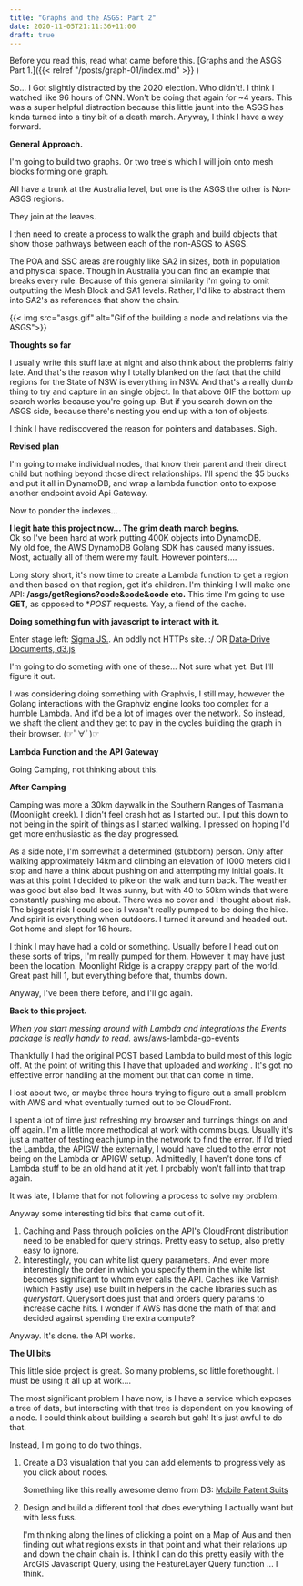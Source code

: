 ```yaml
---
title: "Graphs and the ASGS: Part 2"
date: 2020-11-05T21:11:36+11:00
draft: true
---
```


Before you read this, read what came before this. [Graphs and the ASGS Part 1.]({{< relref "/posts/graph-01/index.md" >}} )

So... I Got slightly distracted by the 2020 election. Who didn't!. I think I watched like 96 hours of CNN. Won't be doing that again for ~4 years.
This was a super helpful distraction because this little jaunt into the ASGS has kinda turned into a tiny bit of a death march. Anyway, I think I have a way forward.
<!--more--> 
    
**General Approach.**

I'm going to build two graphs. Or two tree's which I will join onto mesh blocks forming one graph. 

All have a trunk at the Australia level, but one is the ASGS the other is Non-ASGS regions. 

They join at the leaves. 

I then need to create a process to walk the graph and build objects that show those pathways between each of the non-ASGS to ASGS.

The POA and SSC areas are roughly like SA2 in sizes, both in population and physical space. Though in Australia you can find an example that breaks every rule. Because of this general similarity I'm going to omit outputting the Mesh Block and SA1 levels. Rather, I'd like to abstract them into SA2's as references that show the chain.

{{< img src="asgs.gif" alt="Gif of the building a node and relations via the ASGS">}}

**Thoughts so far**

I usually write this stuff late at night and also think about the problems fairly late. And that's the reason why I totally blanked on the fact that the child regions for the State of NSW is everything in NSW. And that's a really dumb thing to try and capture in an single object. In that above GIF the bottom up search works because you're going up. But if you search down on the ASGS side, because there's nesting you end up with a ton of objects. 

I think I have rediscovered the reason for pointers and databases. Sigh. 

**Revised plan**

I'm going to make individual nodes, that know their parent and their direct child but nothing beyond those direct relationships. 
I'll spend the $5 bucks and put it all in DynamoDB, and wrap a lambda function onto to expose another endpoint avoid Api Gateway.

Now to ponder the indexes...

**I legit hate this project now... The grim death march begins.**  
Ok so I've been hard at work putting 400K objects into DynamoDB.   
My old foe, the AWS DynamoDB Golang SDK has caused many issues. Most, actually all of them were my fault. However pointers.... 

Long story short, it's now time to create a Lambda function to get a region and then based on that region, get it's children. 
I'm thinking I will make one API: **/asgs/getRegions?code&code&code etc.**
This time I'm going to use **GET**, as opposed to **POST* requests. Yay, a fiend of the cache. 

**Doing something fun with javascript to interact with it.**  

Enter stage left: [Sigma JS.](http://sigmajs.org/). An oddly not HTTPs site. :/
OR 
[Data-Drive Documents, d3.js](https://d3js.org/)

I'm going to do someting with one of these... Not sure what yet. But I'll figure it out.

I was considering doing something with Graphvis, I still may, however the Golang interactions with the Graphviz engine looks too complex for a humble Lambda. And it'd be a lot of images over the network. So instead, we shaft the client and they get to pay in the cycles building the graph in their browser. (☞ﾟ∀ﾟ)☞

**Lambda Function and the API Gateway**

Going Camping, not thinking about this. 

**After Camping**  

Camping was more a 30km daywalk in the Southern Ranges of Tasmania (Moonlight creek). I didn't feel crash hot as I started out. I put this down to not being in the spirit of things as I started walking. I pressed on hoping I'd get more enthusiastic as the day progressed. 

As a side note, I'm somewhat a determined (stubborn) person. Only after walking approximately 14km and climbing an elevation of 1000 meters did I stop and have a think about pushing on and attempting my initial goals. It was at this point I decided to pike on the walk and turn back. The weather was good but also bad. It was sunny, but with 40 to 50km winds that were constantly pushing me about. There was no cover and I thought about risk. The biggest risk I could see is I wasn't really pumped to be doing the hike. And spirit is everything when outdoors. I turned it around and headed out. Got home and slept for 16 hours. 

I think I may have had a cold or something. Usually before I head out on these sorts of trips, I'm really pumped for them. However it may have just been the location. Moonlight Ridge is a crappy crappy part of the world. Great past hill 1, but everything before that, thumbs down.

Anyway, I've been there before, and I'll go again.

**Back to this project.**

*When you start messing around with Lambda and integrations the Events package is really handy to read.*
[aws/aws-lambda-go-events ](https://github.com/aws/aws-lambda-go/blob/master/events/apigw.go)

Thankfully I had the original POST based Lambda to build most of this logic off. At the point of writing this I have that uploaded and *working* . It's got no effective error handling at the moment but that can come in time. 

I lost about two, or maybe three hours trying to figure out a small problem with AWS and what eventually turned out to be CloudFront. 

I spent a lot of time just refreshing my browser and turnings things on and off again. I'm a little more methodical at work with comms bugs. Usually it's just a matter of testing each jump in the network to find the error. If I'd tried the Lambda, the APIGW the externally, I would have clued to the error not being on the Lambda or APIGW setup. Admittedly, I haven't done tons of Lambda stuff to be an old hand at it yet. I probably won't fall into that trap again. 

It was late, I blame that for not following a process to solve my problem.

Anyway some interesting tid bits that came out of it. 
1. Caching and Pass through policies on the API's CloudFront distribution need to be enabled for query strings. Pretty easy to setup, also pretty easy to ignore.
2. Interestingly, you can white list query parameters. And even more interestingly the order in which you specify them in the white list becomes significant to whom ever calls the API. Caches like Varnish (which Fastly use) use built in helpers in the cache libraries such as *querystort*. Querysort does just that and orders query params to increase cache hits. I wonder if AWS has done the math of that and decided against spending the extra compute?

Anyway. It's done. the API works. 

**The UI bits**  

This little side project is great. So many problems, so little forethought. I must be using it all up at work....

The most significant problem I have now, is I have a service which exposes a tree of data, but interacting with that tree is dependent on you knowing of a node. 
I could think about building a search but gah! It's just awful to do that. 

Instead, I'm going to do two things. 
1. Create a D3 visualation that you can add elements to progressively as you click about nodes. 

    Something like this really awesome demo from D3: [Mobile Patent Suits](https://observablehq.com/@d3/mobile-patent-suits)

2. Design and build a different tool that does everything I actually want but with less fuss. 

    I'm thinking along the lines of clicking a point on a Map of Aus and then finding out what regions exists in that point and what their relations up and down the chain chain is. I think I can do this pretty easily with the ArcGIS Javascript Query, using the FeatureLayer Query function ... I think. 







